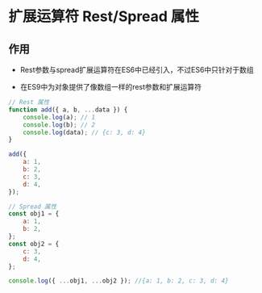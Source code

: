# 扩展运算符 Rest/Spread 属性


## 作用

- Rest参数与spread扩展运算符在ES6中已经引入，不过ES6中只针对于数组

- 在ES9中为对象提供了像数组一样的rest参数和扩展运算符

```js
// Rest 属性
function add({ a, b, ...data }) {
    console.log(a); // 1
    console.log(b); // 2
    console.log(data); // {c: 3, d: 4}
}

add({
    a: 1,
    b: 2,
    c: 3,
    d: 4,
});
```


```js
// Spread 属性
const obj1 = {
    a: 1,
    b: 2,
};
const obj2 = {
    c: 3,
    d: 4,
};

console.log({ ...obj1, ...obj2 }); //{a: 1, b: 2, c: 3, d: 4}
```